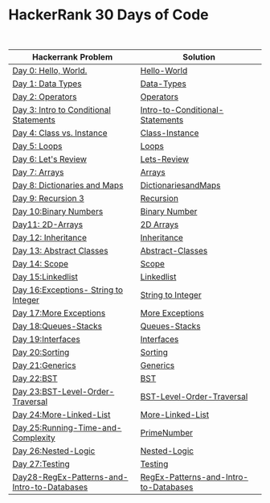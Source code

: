 # HackerRank 30 Days of Code
<br>


| Hackerrank Problem                                                                                                                       | Solution                                                                                                            |
|------------------------------------------------------------------------------------------------------------------------------------------|---------------------------------------------------------------------------------------------------------------------|
| [Day 0: Hello, World.](https://www.hackerrank.com/challenges/30-hello-world/problem?isFullScreen=true)                                   | [Hello-World](Solutions/Day0-Hello-World/src/Main.java)                                                             |
| [Day 1: Data Types](https://www.hackerrank.com/challenges/30-data-types/problem?isFullScreen=true)                                       | [Data-Types](Solutions/Day1-Data-Types/src/Main.java)                                                               |
| [Day 2: Operators](https://www.hackerrank.com/challenges/30-operators?isFullScreen=true)                                                 | [Operators](Solutions/Day2-Operators/src/Main.java)                                                                 |
| [Day 3: Intro to Conditional Statements](https://www.hackerrank.com/challenges/30-conditional-statements?isFullScreen=true)              | [Intro-to-Conditional-Statements](Solutions/Day3-Intro-to-Conditional-Statements/src/Main.java)                     |
| [Day 4: Class vs. Instance](https://www.hackerrank.com/challenges/30-class-vs-instance?isFullScreen=true)                                | [Class-Instance](Solutions/Day4-Class-Instance/src/Person.java)                                                     |
| [Day 5: Loops](https://www.hackerrank.com/challenges/30-loops?isFullScreen=true)                                                         | [Loops](Solutions/Day5-Loops/src/Solution.java)                                                                     |
| [Day 6: Let's Review](https://www.hackerrank.com/challenges/30-review-loop?isFullScreen=true)                                            | [Lets-Review](Solutions/Day6-Lets-Review-Types/src/Solution.java)                                                   |
| [Day 7: Arrays](https://www.hackerrank.com/challenges/30-arrays?isFullScreen=true)                                                       | [Arrays](Solutions/Day7-Arrays/src/Solution.java)                                                                   |
| [Day 8: Dictionaries and Maps](https://www.hackerrank.com/challenges/30-dictionaries-and-maps?isFullScreen=true)                         | [DictionariesandMaps](Solutions/Day8-DictionariesandMaps/src/Solution.java)                                         |
| [Day 9: Recursion 3](https://www.hackerrank.com/challenges/30-recursion?isFullScreen=true)                                               | [Recursion](Solutions/Day9-Recursion/src/Solution.java)                                                             |
| [Day 10:Binary Numbers](https://www.hackerrank.com/challenges/30-binary-numbers/problem?isFullScreen=true)                               | [Binary Number](Solutions/Day10-Binary-Numbers/src/Solution.java)                                                   |
| [Day11: 2D-Arrays](https://www.hackerrank.com/challenges/30-2d-arrays/problem?isFullScreen=true)                                         | [2D Arrays](Solutions/Day11-2D-Arrays/src/Solution.java)                                                            |
| [Day 12: Inheritance](https://www.hackerrank.com/challenges/30-inheritance/problem?isFullScreen=true)                                    | [Inheritance](Solutions/Day12-Inheritance/src/Student.java)                                                         |
| [Day 13: Abstract Classes](https://www.hackerrank.com/challenges/30-abstract-classes/problem?isFullScreen=true)                          | [Abstract-Classes](Solutions/Day13-Abstract-Classes/src/Solution.java)                                              |
| [Day 14: Scope](https://www.hackerrank.com/challenges/30-scope/problem?isFullScreen=true)                                                | [Scope](Solutions/Day14-Scope/src/Solution.java)                                                                    |
| [Day 15:Linkedlist ](https://www.hackerrank.com/challenges/30-linked-list/problem?isFullScreen=true)                                     | [Linkedlist](Solutions/Day15-Linkedlist/src/Solution.java)                                                          |
| [Day 16:Exceptions- String to Integer ](https://www.hackerrank.com/challenges/30-exceptions-string-to-integer/problem?isFullScreen=true) | [String to Integer](Solutions/Day16-Exceptions%20-%20StringtoInteger/src/Solution.java)                             |
| [Day 17:More Exceptions](https://www.hackerrank.com/challenges/30-more-exceptions/problem?isFullScreen=true)                             | [More Exceptions](Solutions/Day17-More-Exceptions/src/Solution.java)                                                |
| [Day 18:Queues-Stacks](https://www.hackerrank.com/challenges/30-queues-stacks/problem?isFullScreen=true)                                 | [Queues-Stacks](Solutions/Day18-Queues-Stacks/src/Solution.java)                                                    |
| [Day 19:Interfaces](https://www.hackerrank.com/challenges/30-interfaces/problem?isFullScreen=true)                                       | [Interfaces](Solutions/Day19-Interfaces/src/Solution.java)                                                          |
| [Day 20:Sorting](https://www.hackerrank.com/challenges/30-sorting/problem?isFullScreen=true)                                             | [Sorting](Solutions/Day20-Sorting/src/Solution.java)                                                                |
| [Day 21:Generics](https://www.hackerrank.com/challenges/30-generics/problem?isFullScreen=true)                                           | [Generics](Solutions/Day21-Generics/src/Generics.java)                                                              |
| [Day 22:BST](https://www.hackerrank.com/challenges/30-binary-search-trees/problem?isFullScreen=true)                                     | [BST](Solutions/Day22-Binary-Search-Trees/src/Solution.java)                                                        |
| [Day 23:BST-Level-Order-Traversal](https://www.hackerrank.com/challenges/30-binary-trees/problem?isFullScreen=true)                      | [BST-Level-Order-Traversal](Solutions/Day23-BST-Level-Order-Traversal/src/Solution.java)                            |
| [Day 24:More-Linked-List](https://www.hackerrank.com/challenges/30-linked-list-deletion/problem?isFullScreen=true)                       | [More-Linked-List](Solutions/Day24-More-Linked-List/src/Solution.java)                                              |
| [Day 25:Running-Time-and-Complexity](https://www.hackerrank.com/challenges/30-running-time-and-complexity/problem?isFullScreen=true)     | [PrimeNumber](Solutions/Day25-Running-Time-and-Complexity/src/Solution.java)                                        |
| [Day 26:Nested-Logic](https://www.hackerrank.com/challenges/30-nested-logic/problem?isFullScreen=true)                                   | [Nested-Logic](Solutions/Day26-Nested-Logic/src/Solution.java)                                                      |
| [Day 27:Testing](https://www.hackerrank.com/challenges/30-testing/problem?isFullScreen=true)                                        | [Testing](Solutions/Day27-Testing/src/Solution.java)                                                                |
| [Day28-RegEx-Patterns-and-Intro-to-Databases](https://www.hackerrank.com/challenges/30-regex-patterns/problem?isFullScreen=true)         | [RegEx-Patterns-and-Intro-to-Databases](Solutions/Day28-RegEx-%20Patterns-and-Intro-to-Databases/src/Solution.java) |
